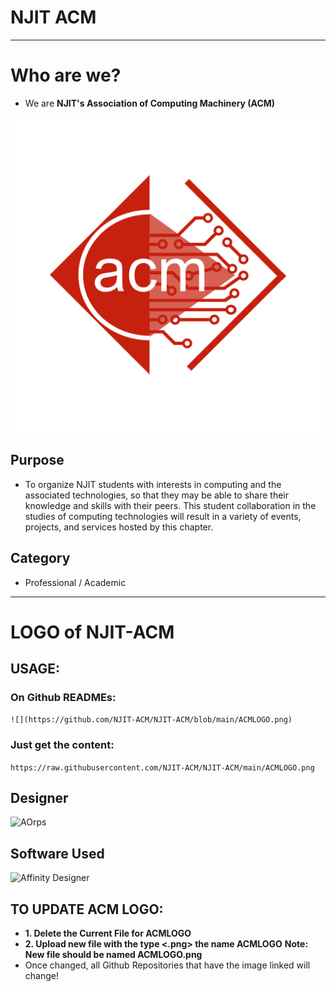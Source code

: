 # NJIT ACM 
---
# Who are we?
* We are **NJIT's Association of Computing Machinery (ACM)**

![](ACMLOGO.png)

## Purpose
* To organize NJIT students with interests in computing and the associated technologies, so that they may be able to share their knowledge and skills with their peers. This student collaboration in the studies of computing technologies will result in a variety of events, projects, and services hosted by this chapter.

## Category 
* Professional / Academic
---
# LOGO of NJIT-ACM
## USAGE:
### On Github READMEs: 
`![](https://github.com/NJIT-ACM/NJIT-ACM/blob/main/ACMLOGO.png)`

### Just get the content:
`https://raw.githubusercontent.com/NJIT-ACM/NJIT-ACM/main/ACMLOGO.png`

## Designer
![AOrps](https://github.com/AOrps)

## Software Used
![Affinity Designer](https://affinity.serif.com/en-us/designer/)

## TO UPDATE ACM LOGO:
* **1. Delete the Current File for ACMLOGO**
* **2. Upload new file with the type <.png> the name ACMLOGO**
**Note: New file should be named ACMLOGO.png**
* Once changed, all Github Repositories that have the image linked will change!

